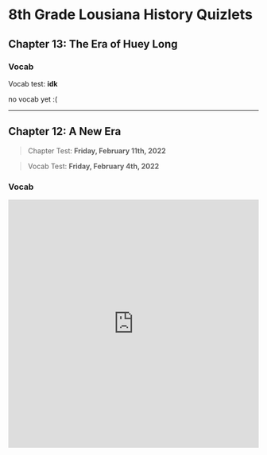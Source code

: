 # 8th Grade Lousiana History Quizlets

## Chapter 13: The Era of Huey Long

### Vocab

Vocab test: **idk**

no vocab yet :(

---

## Chapter 12: A New Era

> Chapter Test: **Friday, February 11th, 2022**

> Vocab Test: **Friday, February 4th, 2022**

### Vocab

<iframe src="https://quizlet.com/665330180/flashcards/embed?i=367bf7&x=1jj1" height="500" width="100%" style="border:0"></iframe>
